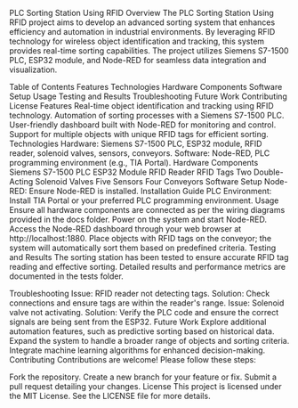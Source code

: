 PLC Sorting Station Using RFID
Overview
The PLC Sorting Station Using RFID project aims to develop an advanced sorting system that enhances efficiency and automation in industrial environments. By leveraging RFID technology for wireless object identification and tracking, this system provides real-time sorting capabilities. The project utilizes Siemens S7-1500 PLC, ESP32 module, and Node-RED for seamless data integration and visualization.

Table of Contents
Features
Technologies
Hardware Components
Software Setup
Usage
Testing and Results
Troubleshooting
Future Work
Contributing
License
Features
Real-time object identification and tracking using RFID technology.
Automation of sorting processes with a Siemens S7-1500 PLC.
User-friendly dashboard built with Node-RED for monitoring and control.
Support for multiple objects with unique RFID tags for efficient sorting.
Technologies
Hardware: Siemens S7-1500 PLC, ESP32 module, RFID reader, solenoid valves, sensors, conveyors.
Software: Node-RED, PLC programming environment (e.g., TIA Portal).
Hardware Components
Siemens S7-1500 PLC
ESP32 Module
RFID Reader
RFID Tags
Two Double-Acting Solenoid Valves
Five Sensors
Four Conveyors
Software Setup
Node-RED: Ensure Node-RED is installed. Installation Guide
PLC Environment: Install TIA Portal or your preferred PLC programming environment.
Usage
Ensure all hardware components are connected as per the wiring diagrams provided in the docs folder.
Power on the system and start Node-RED.
Access the Node-RED dashboard through your web browser at http://localhost:1880.
Place objects with RFID tags on the conveyor; the system will automatically sort them based on predefined criteria.
Testing and Results
The sorting station has been tested to ensure accurate RFID tag reading and effective sorting. Detailed results and performance metrics are documented in the tests folder.

Troubleshooting
Issue: RFID reader not detecting tags.
Solution: Check connections and ensure tags are within the reader's range.
Issue: Solenoid valve not activating.
Solution: Verify the PLC code and ensure the correct signals are being sent from the ESP32.
Future Work
Explore additional automation features, such as predictive sorting based on historical data.
Expand the system to handle a broader range of objects and sorting criteria.
Integrate machine learning algorithms for enhanced decision-making.
Contributing
Contributions are welcome! Please follow these steps:

Fork the repository.
Create a new branch for your feature or fix.
Submit a pull request detailing your changes.
License
This project is licensed under the MIT License. See the LICENSE file for more details.
